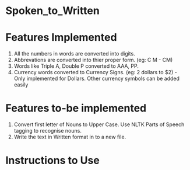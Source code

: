 # Spoken_to_Written

# Features Implemented

1. All the numbers in words are converted into digits.
2. Abbrevations are converted into thier proper form. (eg: C M - CM)
3. Words like Triple A, Double P converted to AAA, PP.
4. Currency words converted to Currency Signs. (eg: 2 dollars to $2) - Only implemented for Dollars. Other currency symbols can be added easily


# Features to-be implemented

1. Convert first letter of Nouns to Upper Case. Use NLTK Parts of Speech tagging to recognise nouns.
2. Write the text in Written format in to a new file.

# Instructions to Use
